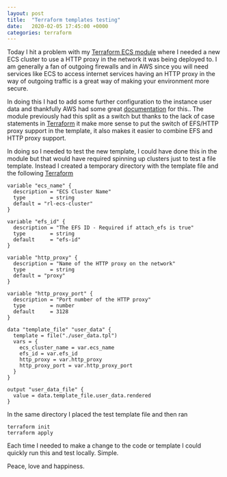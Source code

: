 ```yaml
---
layout: post
title:  "Terraform templates testing"
date:   2020-02-05 17:45:00 +0000
categories: terraform
---
```

Today I hit a problem with my [Terraform ECS module][terraform-ecs-module] where I needed a new ECS cluster to use a HTTP proxy in the network it was being deployed to. I am generally a fan of outgoing firewalls and in AWS since you will need services like ECS to access internet services having an HTTP proxy in the way of outgoing traffic is a great way of making your environment more secure.

In doing this I had to add some further configuration to the instance user data and thankfully AWS had some great [documentation][aws-documentation] for this.. The module previously had this split as a switch but thanks to the lack of case statements in [Terraform][terraform] it make more sense to put the switch of EFS/HTTP proxy support in the template, it also makes it easier to combine EFS and HTTP proxy support.

In doing so I needed to test the new template, I could have done this in the module but that would have required spinning up clusters just to test a file template. Instead I created a temporary directory with the template file and the following [Terraform][terraform]

    variable "ecs_name" {
      description = "ECS Cluster Name"
      type        = string
      default = "rl-ecs-cluster"
    }
    
    variable "efs_id" {
      description = "The EFS ID - Required if attach_efs is true"
      type        = string
      default     = "efs-id"
    }
    
    variable "http_proxy" {
      description = "Name of the HTTP proxy on the network"
      type        = string
      default = "proxy"
    }
    
    variable "http_proxy_port" {
      description = "Port number of the HTTP proxy"
      type        = number
      default     = 3128
    }
    
    data "template_file" "user_data" {
      template = file("./user_data.tpl")
      vars = {
        ecs_cluster_name = var.ecs_name
        efs_id = var.efs_id
        http_proxy = var.http_proxy
        http_proxy_port = var.http_proxy_port
      }
    }
    
    output "user_data_file" {
      value = data.template_file.user_data.rendered
    }

In the same directory I placed the test template file and then ran 

    terraform init
    terraform apply

Each time I needed to make a change to the code or template I could quickly run this and test locally. Simple.

Peace, love and happiness.

[terraform]: https://www.terraform.io/
[terraform-ecs-module]: https://registry.terraform.io/modules/lazzurs/ecs/aws/
[aws-documentation]: https://aws.amazon.com/premiumsupport/knowledge-center/http-proxy-docker-ecs/
